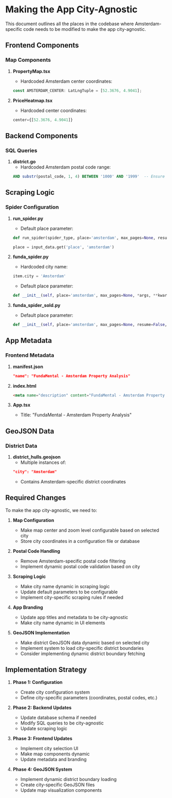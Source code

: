 # Making the App City-Agnostic

This document outlines all the places in the codebase where Amsterdam-specific code needs to be modified to make the app city-agnostic.

## Frontend Components

### Map Components
1. **PropertyMap.tsx**
   - Hardcoded Amsterdam center coordinates:
   ```typescript
   const AMSTERDAM_CENTER: LatLngTuple = [52.3676, 4.9041];
   ```

2. **PriceHeatmap.tsx**
   - Hardcoded center coordinates:
   ```typescript
   center={[52.3676, 4.9041]}
   ```

## Backend Components

### SQL Queries
1. **district.go**
   - Hardcoded Amsterdam postal code range:
   ```sql
   AND substr(postal_code, 1, 4) BETWEEN '1000' AND '1999'  -- Ensure valid Amsterdam postal codes
   ```

## Scraping Logic

### Spider Configuration
1. **run_spider.py**
   - Default place parameter:
   ```python
   def run_spider(spider_type, place='amsterdam', max_pages=None, resume=False):
   ```
   ```python
   place = input_data.get('place', 'amsterdam')
   ```

2. **funda_spider.py**
   - Hardcoded city name:
   ```python
   item.city = 'Amsterdam'
   ```
   - Default place parameter:
   ```python
   def __init__(self, place='amsterdam', max_pages=None, *args, **kwargs):
   ```

3. **funda_spider_sold.py**
   - Default place parameter:
   ```python
   def __init__(self, place='amsterdam', max_pages=None, resume=False, *args, **kwargs):
   ```

## App Metadata

### Frontend Metadata
1. **manifest.json**
   ```json
   "name": "FundaMental - Amsterdam Property Analysis"
   ```

2. **index.html**
   ```html
   <meta name="description" content="FundaMental - Amsterdam Property Analysis" />
   ```

3. **App.tsx**
   - Title: "FundaMental - Amsterdam Property Analysis"

## GeoJSON Data

### District Data
1. **district_hulls.geojson**
   - Multiple instances of:
   ```json
   "city": "Amsterdam"
   ```
   - Contains Amsterdam-specific district coordinates

## Required Changes

To make the app city-agnostic, we need to:

1. **Map Configuration**
   - Make map center and zoom level configurable based on selected city
   - Store city coordinates in a configuration file or database

2. **Postal Code Handling**
   - Remove Amsterdam-specific postal code filtering
   - Implement dynamic postal code validation based on city

3. **Scraping Logic**
   - Make city name dynamic in scraping logic
   - Update default parameters to be configurable
   - Implement city-specific scraping rules if needed

4. **App Branding**
   - Update app titles and metadata to be city-agnostic
   - Make city name dynamic in UI elements

5. **GeoJSON Implementation**
   - Make district GeoJSON data dynamic based on selected city
   - Implement system to load city-specific district boundaries
   - Consider implementing dynamic district boundary fetching

## Implementation Strategy

1. **Phase 1: Configuration**
   - Create city configuration system
   - Define city-specific parameters (coordinates, postal codes, etc.)

2. **Phase 2: Backend Updates**
   - Update database schema if needed
   - Modify SQL queries to be city-agnostic
   - Update scraping logic

3. **Phase 3: Frontend Updates**
   - Implement city selection UI
   - Make map components dynamic
   - Update metadata and branding

4. **Phase 4: GeoJSON System**
   - Implement dynamic district boundary loading
   - Create city-specific GeoJSON files
   - Update map visualization components 
